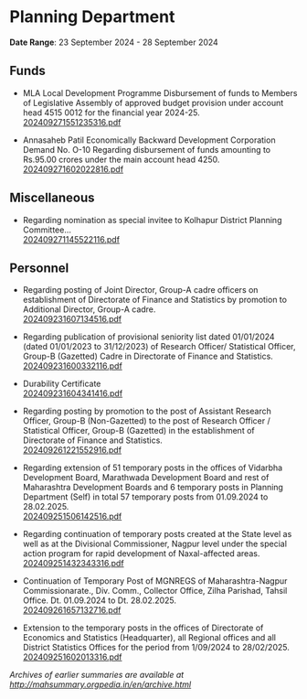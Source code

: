 # Planning Department

**Date Range**: 23 September 2024 - 28 September 2024


## Funds
- MLA Local Development Programme Disbursement of funds to Members of Legislative Assembly of approved budget provision under account head 4515 0012 for the financial year 2024-25.\
  [202409271551235316.pdf](https://gr.maharashtra.gov.in/Site/Upload/Government%20Resolutions/English/202409271551235316.pdf)

- Annasaheb Patil Economically Backward Development Corporation Demand No. O-10 Regarding disbursement of funds amounting to Rs.95.00 crores under the main account head 4250.\
  [202409271602022816.pdf](https://gr.maharashtra.gov.in/Site/Upload/Government%20Resolutions/English/202409271602022816.pdf)

## Miscellaneous
- Regarding nomination as special invitee to Kolhapur District Planning Committee...\
  [202409271145522116.pdf](https://gr.maharashtra.gov.in/Site/Upload/Government%20Resolutions/English/202409271145522116.pdf)

## Personnel
- Regarding posting of Joint Director, Group-A cadre officers on establishment of Directorate of Finance and Statistics by promotion to Additional Director, Group-A cadre.\
  [202409231607134516.pdf](https://gr.maharashtra.gov.in/Site/Upload/Government%20Resolutions/English/202409231607134516.pdf)

- Regarding publication of provisional seniority list dated 01/01/2024 (dated 01/01/2023 to 31/12/2023) of Research Officer/ Statistical Officer, Group-B (Gazetted) Cadre in Directorate of Finance and Statistics.\
  [202409231600332116.pdf](https://gr.maharashtra.gov.in/Site/Upload/Government%20Resolutions/English/202409231600332116.pdf)

- Durability Certificate\
  [202409231604341416.pdf](https://gr.maharashtra.gov.in/Site/Upload/Government%20Resolutions/English/202409231604341416.pdf)

- Regarding posting by promotion to the post of Assistant Research Officer, Group-B (Non-Gazetted) to the post of Research Officer / Statistical Officer, Group-B (Gazetted) in the establishment of Directorate of Finance and Statistics.\
  [202409261221552916.pdf](https://gr.maharashtra.gov.in/Site/Upload/Government%20Resolutions/English/202409261221552916.pdf)

- Regarding extension of 51 temporary posts in the offices of Vidarbha Development Board, Marathwada Development Board and rest of Maharashtra Development Boards and 6 temporary posts in Planning Department (Self) in total 57 temporary posts from 01.09.2024 to 28.02.2025.\
  [202409251506142516.pdf](https://gr.maharashtra.gov.in/Site/Upload/Government%20Resolutions/English/202409251506142516.pdf)

- Regarding continuation of temporary posts created at the State level as well as at the Divisional Commissioner, Nagpur level under the special action program for rapid development of Naxal-affected areas.\
  [202409251432343316.pdf](https://gr.maharashtra.gov.in/Site/Upload/Government%20Resolutions/English/202409251432343316.pdf)

- Continuation of Temporary Post of MGNREGS of Maharashtra-Nagpur Commissionarate., Div. Comm., Collector Office, Zilha Parishad, Tahsil Office. Dt. 01.09.2024 to Dt. 28.02.2025.\
  [202409261657132716.pdf](https://gr.maharashtra.gov.in/Site/Upload/Government%20Resolutions/English/202409261657132716.pdf)

- Extension to the temporary posts in the offices of Directorate of Economics and Statistics (Headquarter), all Regional offices and all District Statistics Offices for the period from 1/09/2024 to 28/02/2025.\
  [202409251602013316.pdf](https://gr.maharashtra.gov.in/Site/Upload/Government%20Resolutions/English/202409251602013316.pdf)


*Archives of earlier summaries are available at http://mahsummary.orgpedia.in/en/archive.html*